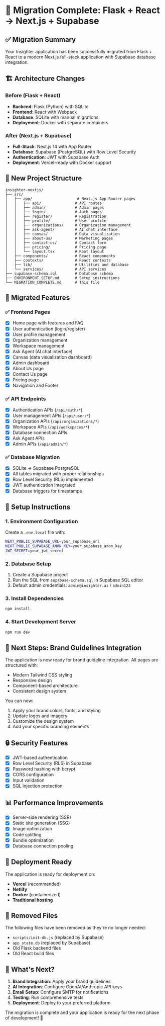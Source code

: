 # 🎉 Migration Complete: Flask + React → Next.js + Supabase

## ✅ Migration Summary

Your Insighter application has been successfully migrated from Flask + React to a modern Next.js full-stack application with Supabase database integration.

## 🏗️ Architecture Changes

### Before (Flask + React)

- **Backend**: Flask (Python) with SQLite
- **Frontend**: React with Webpack
- **Database**: SQLite with manual migrations
- **Deployment**: Docker with separate containers

### After (Next.js + Supabase)

- **Full-Stack**: Next.js 14 with App Router
- **Database**: Supabase (PostgreSQL) with Row Level Security
- **Authentication**: JWT with Supabase Auth
- **Deployment**: Vercel-ready with Docker support

## 📁 New Project Structure

```
insighter-nextjs/
├── src/
│   ├── app/                    # Next.js App Router pages
│   │   ├── api/               # API routes
│   │   ├── admin/             # Admin pages
│   │   ├── login/             # Auth pages
│   │   ├── register/          # Registration
│   │   ├── profile/           # User profile
│   │   ├── organizations/     # Organization management
│   │   ├── ask-agent/         # AI chat interface
│   │   ├── canvas/            # Data visualization
│   │   ├── about-us/          # Marketing pages
│   │   ├── contact-us/        # Contact form
│   │   ├── pricing/           # Pricing page
│   │   └── layout.tsx         # Root layout
│   ├── components/            # React components
│   ├── contexts/              # React contexts
│   ├── lib/                   # Utilities and database
│   └── services/              # API services
├── supabase-schema.sql        # Database schema
├── ENVIRONMENT_SETUP.md       # Setup instructions
└── MIGRATION_COMPLETE.md      # This file
```

## 🚀 Migrated Features

### ✅ Frontend Pages

- [x] Home page with features and FAQ
- [x] User authentication (login/register)
- [x] User profile management
- [x] Organization management
- [x] Workspace management
- [x] Ask Agent (AI chat interface)
- [x] Canvas (data visualization dashboard)
- [x] Admin dashboard
- [x] About Us page
- [x] Contact Us page
- [x] Pricing page
- [x] Navigation and Footer

### ✅ API Endpoints

- [x] Authentication APIs (`/api/auth/*`)
- [x] User management APIs (`/api/user/*`)
- [x] Organization APIs (`/api/organizations/*`)
- [x] Workspace APIs (`/api/workspaces/*`)
- [x] Database connection APIs
- [x] Ask Agent APIs
- [x] Admin APIs (`/api/admin/*`)

### ✅ Database Migration

- [x] SQLite → Supabase PostgreSQL
- [x] All tables migrated with proper relationships
- [x] Row Level Security (RLS) implemented
- [x] JWT authentication integrated
- [x] Database triggers for timestamps

## 🔧 Setup Instructions

### 1. Environment Configuration

Create a `.env.local` file with:

```bash
NEXT_PUBLIC_SUPABASE_URL=your_supabase_url
NEXT_PUBLIC_SUPABASE_ANON_KEY=your_supabase_anon_key
JWT_SECRET=your_jwt_secret
```

### 2. Database Setup

1. Create a Supabase project
2. Run the SQL from `supabase-schema.sql` in Supabase SQL editor
3. Default admin credentials: `admin@insighter.ai` / `admin123`

### 3. Install Dependencies

```bash
npm install
```

### 4. Start Development Server

```bash
npm run dev
```

## 🎨 Next Steps: Brand Guidelines Integration

The application is now ready for brand guideline integration. All pages are structured with:

- Modern Tailwind CSS styling
- Responsive design
- Component-based architecture
- Consistent design system

You can now:

1. Apply your brand colors, fonts, and styling
2. Update logos and imagery
3. Customize the design system
4. Add your specific branding elements

## 🔒 Security Features

- [x] JWT-based authentication
- [x] Row Level Security (RLS) in Supabase
- [x] Password hashing with bcrypt
- [x] CORS configuration
- [x] Input validation
- [x] SQL injection protection

## 📊 Performance Improvements

- [x] Server-side rendering (SSR)
- [x] Static site generation (SSG)
- [x] Image optimization
- [x] Code splitting
- [x] Bundle optimization
- [x] Database connection pooling

## 🚀 Deployment Ready

The application is ready for deployment on:

- **Vercel** (recommended)
- **Netlify**
- **Docker** (containerized)
- **Traditional hosting**

## 📝 Removed Files

The following files have been removed as they're no longer needed:

- `scripts/init-db.js` (replaced by Supabase)
- `app_state.db` (replaced by Supabase)
- Old Flask backend files
- Old React build files

## 🎯 What's Next?

1. **Brand Integration**: Apply your brand guidelines
2. **AI Integration**: Configure OpenAI/Anthropic API keys
3. **Email Setup**: Configure SMTP for notifications
4. **Testing**: Run comprehensive tests
5. **Deployment**: Deploy to your preferred platform

The migration is complete and your application is ready for the next phase of development! 🚀
